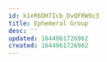 ```yaml
---
id: k1eR6DH7Icb_DvQFRW9c3
title: Ephemeral Group
desc: ''
updated: 1644961726962
created: 1644961726962
---
```


